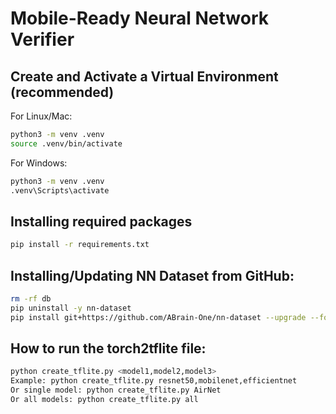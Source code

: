 # Mobile-Ready Neural Network Verifier


## Create and Activate a Virtual Environment (recommended)
For Linux/Mac:
   ```bash
   python3 -m venv .venv
   source .venv/bin/activate
   ```
For Windows:
   ```bash
   python3 -m venv .venv
   .venv\Scripts\activate
   ```

## Installing required packages
```bash
pip install -r requirements.txt
```


## Installing/Updating NN Dataset from GitHub:
```bash
rm -rf db
pip uninstall -y nn-dataset
pip install git+https://github.com/ABrain-One/nn-dataset --upgrade --force --extra-index-url https://download.pytorch.org/whl/cu126
```

## How to run the torch2tflite file:
```bash
python create_tflite.py <model1,model2,model3>
Example: python create_tflite.py resnet50,mobilenet,efficientnet
Or single model: python create_tflite.py AirNet
Or all models: python create_tflite.py all
```
